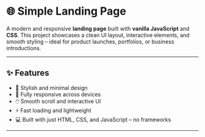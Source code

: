 # 🌐 Simple Landing Page

A modern and responsive **landing page** built with **vanilla JavaScript** and **CSS**. This project showcases a clean UI layout, interactive elements, and smooth styling – ideal for product launches, portfolios, or business introductions.

---

## ✨ Features

- 🎨 Stylish and minimal design
- 📱 Fully responsive across devices
- 🖱️ Smooth scroll and interactive UI
- ⚡ Fast loading and lightweight
- 💻 Built with just HTML, CSS, and JavaScript – no frameworks

---

